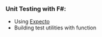 ### Unit Testing with F#:

- Using [Expecto](https://github.com/haf/expecto)
- Building test utilities with function